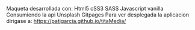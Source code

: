 Maqueta desarrollada con:
Html5
cSS3
SASS
Javascript vanilla
Consumiendo la api Unsplash
Gitpages
Para ver desplegada la aplicacion dirigase a:
https://patigarcia.github.io/titaMedia/
